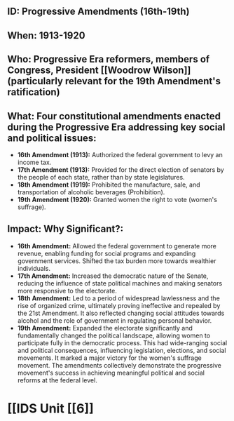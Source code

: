 ## ID: Progressive Amendments (16th-19th)

## When: 1913-1920

## Who:  Progressive Era reformers, members of Congress, President [[Woodrow Wilson]] (particularly relevant for the 19th Amendment's ratification)

## What:  Four constitutional amendments enacted during the Progressive Era addressing key social and political issues:

* **16th Amendment (1913):** Authorized the federal government to levy an income tax.
* **17th Amendment (1913):** Provided for the direct election of senators by the people of each state, rather than by state legislatures.
* **18th Amendment (1919):** Prohibited the manufacture, sale, and transportation of alcoholic beverages (Prohibition).
* **19th Amendment (1920):** Granted women the right to vote (women's suffrage).


## Impact: Why Significant?:

* **16th Amendment:** Allowed the federal government to generate more revenue, enabling funding for social programs and expanding government services.  Shifted the tax burden more towards wealthier individuals.
* **17th Amendment:** Increased the democratic nature of the Senate, reducing the influence of state political machines and making senators more responsive to the electorate.
* **18th Amendment:** Led to a period of widespread lawlessness and the rise of organized crime, ultimately proving ineffective and repealed by the 21st Amendment.  It also reflected changing social attitudes towards alcohol and the role of government in regulating personal behavior.
* **19th Amendment:**  Expanded the electorate significantly and fundamentally changed the political landscape, allowing women to participate fully in the democratic process. This had wide-ranging social and political consequences, influencing legislation, elections, and social movements.  It marked a major victory for the women's suffrage movement.  The amendments collectively demonstrate the progressive movement's success in achieving meaningful political and social reforms at the federal level.

# [[IDS Unit [[6]]